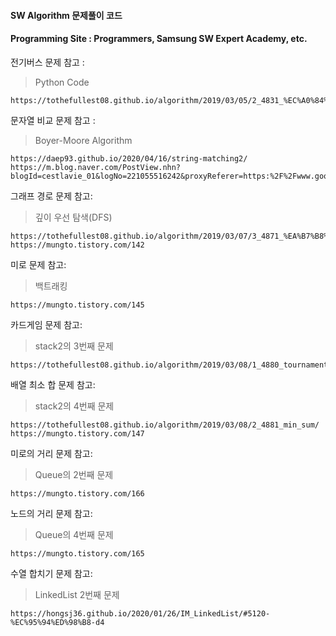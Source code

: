 #### SW Algorithm 문제풀이 코드

#### Programming Site : Programmers, Samsung SW Expert Academy, etc.



전기버스 문제 참고 : 

> Python Code

```
https://tothefullest08.github.io/algorithm/2019/03/05/2_4831_%EC%A0%84%EA%B8%B0%EB%B2%84%EC%8A%A4/
```





문자열 비교 문제 참고 :

> Boyer-Moore Algorithm

```
https://daep93.github.io/2020/04/16/string-matching2/
https://m.blog.naver.com/PostView.nhn?blogId=cestlavie_01&logNo=221055516242&proxyReferer=https:%2F%2Fwww.google.com%2F
```



그래프 경로 문제 참고:

> 깊이 우선 탐색(DFS)

```
https://tothefullest08.github.io/algorithm/2019/03/07/3_4871_%EA%B7%B8%EB%9E%98%ED%94%84%EA%B2%BD%EB%A1%9C/
https://mungto.tistory.com/142
```



미로 문제 참고:

> 백트래킹

```
https://mungto.tistory.com/145
```



카드게임 문제 참고:

> stack2의 3번째 문제

```
https://tothefullest08.github.io/algorithm/2019/03/08/1_4880_tournament/
```





배열 최소 합 문제 참고:

> stack2의 4번째 문제

```
https://tothefullest08.github.io/algorithm/2019/03/08/2_4881_min_sum/
https://mungto.tistory.com/147
```



미로의 거리 문제 참고:

> Queue의 2번째 문제

```
https://mungto.tistory.com/166
```



노드의 거리 문제 참고:

> Queue의 4번째 문제

```
https://mungto.tistory.com/165
```



수열 합치기 문제 참고:

> LinkedList 2번째 문제

```
https://hongsj36.github.io/2020/01/26/IM_LinkedList/#5120-%EC%95%94%ED%98%B8-d4
```

